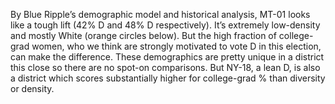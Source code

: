 By Blue Ripple’s demographic model and historical analysis,
MT-01 looks like a tough lift (42% D and 48% D respectively).
It’s extremely low-density and mostly White (orange circles below).
But the high fraction of college-grad women, who we think are
strongly motivated to vote D in this election, can make the difference.
These demographics are pretty unique in a district this close so there
are no spot-on comparisons. But NY-18, a lean D, is also a district
which scores substantially higher for college-grad % than diversity or density.
